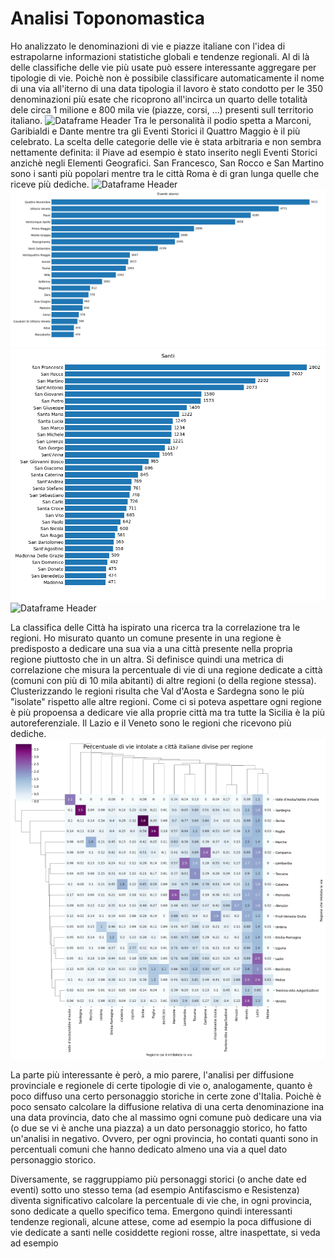 # Analisi Toponomastica
Ho analizzato le denominazioni di vie e piazze italiane con l'idea di estrapolarne informazioni statistiche globali e tendenze regionali.
Al di là delle classifiche delle vie più usate può essere interessante aggregare per tipologie di vie. Poichè non è possibile classificare automaticamente il nome di una via all'iterno di una data tipologia il lavoro è stato condotto per le 350 denominazioni più esate che ricoprono all'incirca un quarto delle totalità dele circa 1 milione e 800 mila vie (piazze, corsi, ...) presenti sull territorio italiano.
![Dataframe Header](output/analisi_globale_per_tipologia_delle_denominazioni_più_diffuse.png)
Tra le personalità il podio spetta a Marconi, Garibialdi e Dante mentre tra gli Eventi Storici il Quattro Maggio è il più celebrato. La scelta delle categorie delle vie è stata arbitraria e non sembra nettamente definita: il Piave ad esempio è stato inserito negli Eventi Storici anzichè negli Elementi Geografici. San Francesco, San Rocco e San Martino sono i santi più popolari mentre tra le città Roma è di gran lunga quelle che riceve più dediche. 
![Dataframe Header](output/personalità.png)
![Dataframe Header](output/eventi_storici.png)
![Dataframe Header](output/santi.png)
![Dataframe Header](output/città.png)

La classifica delle Città ha ispirato una ricerca tra la correlazione tra le regioni. Ho misurato quanto un comune presente in una regione è predisposto a dedicare una sua via a una città presente nella propria regione piuttosto che in un altra. Si definisce quindi una metrica di correlazione che misura la percentuale di vie di una regione dedicate a città (comuni con più di 10 mila abitanti) di altre regioni (o della regione stessa).
Clusterizzando le regioni risulta che Val d'Aosta e Sardegna sono le più "isolate" rispetto alle altre regioni. Come ci si poteva aspettare ogni regione è più propoensa a dedicare vie alla proprie città ma tra tutte la Sicilia è la più autoreferenziale. Il Lazio e il Veneto sono le regioni che ricevono più dediche.
![Dataframe Header](output/correlazione_regioni.png)

La parte più interessante è però, a mio parere, l'analisi per diffusione provinciale e regionele di certe tipologie di vie o, analogamente, quanto è poco diffuso una certo personaggio storiche in certe zone d'Italia. Poichè è poco sensato calcolare la diffusione relativa di una certa denominazione ina una data provincia, dato che al massimo ogni comune può dedicare una via (o due se vi è anche una piazza) a un dato personaggio storico, ho fatto un'analisi in negativo. Ovvero, per ogni provincia, ho contati quanti sono in percentuali comuni che hanno dedicato almeno una via a quel dato personaggio storico.

Diversamente, se raggruppiamo più personaggi storici (o anche date ed eventi) sotto uno stesso tema (ad esempio Antifascismo e Resistenza) diventa significativo calcolare la percentuale di vie che, in ogni provincia, sono dedicate a quello specifico tema. Emergono quindi interessanti tendenze regionali, alcune attese, come ad esempio la poca diffusione di vie dedicate a santi nelle cosiddette regioni rosse, altre inaspettate, si veda ad esempio 

